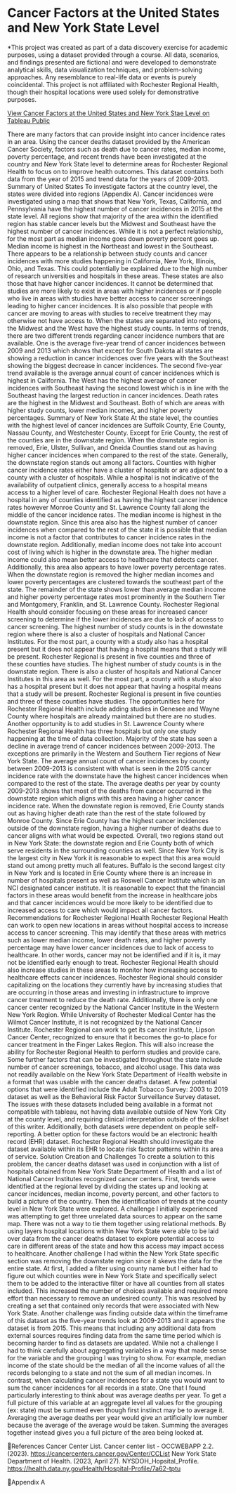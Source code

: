 # Cancer Factors at the United States and New York State Level

*This project was created as part of a data discovery exercise for academic purposes, using a dataset provided through a course. All data, scenarios, and findings presented are fictional and were developed to demonstrate analytical skills, 
data visualization techniques, and problem-solving approaches. Any resemblance to real-life data or events is purely coincidental. 
This project is not affiliated with Rochester Regional Health, though their hospital locations were used solely for demonstrative purposes.

[View Cancer Factors at the United States and New York Stae Level on Tableau Public](https://public.tableau.com/app/profile/chelsea.heimiller/viz/CancerFactorsandtheUnitedStatesandNewYorkStateLevel/CancerFactorsattheUnitedStatesandNewYorkStateLevel)


There are many factors that can provide insight into cancer incidence rates in an area. Using the cancer deaths dataset provided by the American Cancer Society, factors such as death due to cancer rates, median income, poverty percentage, and recent trends have been investigated at the country and New York State level to determine areas for Rochester Regional Health to focus on to improve health outcomes. This dataset contains both data from the year of 2015 and trend data for the years of 2009-2013. 
Summary of United States
To investigate factors at the country level, the states were divided into regions (Appendix A). Cancer incidences were investigated using a map that shows that New York, Texas, California, and Pennsylvania have the highest number of cancer incidences in 2015 at the state level. All regions show that majority of the area within the identified region has stable cancer levels but the Midwest and Southeast have the highest number of cancer incidences. While it is not a perfect relationship, for the most part as median income goes down poverty percent goes up. Median income is highest in the Northeast and lowest in the Southeast. 
There appears to be a relationship between study counts and cancer incidences with more studies happening in California, New York, Illinois, Ohio, and Texas. This could potentially be explained due to the high number of research universities and hospitals in these areas. These states are also those that have higher cancer incidences. It cannot be determined that studies are more likely to exist in areas with higher incidences or if people who live in areas with studies have better access to cancer screenings leading to higher cancer incidences. It is also possible that people with cancer are moving to areas with studies to receive treatment they may otherwise not have access to. When the states are separated into regions, the Midwest and the West have the highest study counts. 
In terms of trends, there are two different trends regarding cancer incidence numbers that are available. One is the average five-year trend of cancer incidences between 2009 and 2013 which shows that except for South Dakota all states are showing a reduction in cancer incidences over five years with the Southeast showing the biggest decrease in cancer incidences. The second five-year trend available is the average annual count of cancer incidences which is highest in California. The West has the highest average of cancer incidences with Southeast having the second lowest which is in line with the Southeast having the largest reduction in cancer incidences. Death rates are the highest in the Midwest and Southeast. Both of which are areas with higher study counts, lower median incomes, and higher poverty percentages.
Summary of New York State
At the state level, the counties with the highest level of cancer incidences are Suffolk County, Erie County, Nassau County, and Westchester County. Except for Erie County, the rest of the counties are in the downstate region. When the downstate region is removed, Erie, Ulster, Sullivan, and Oneida Counties stand out as having higher cancer incidences when compared to the rest of the state. Generally, the downstate region stands out among all factors. Counties with higher cancer incidence rates either have a cluster of hospitals or are adjacent to a county with a cluster of hospitals. While a hospital is not indicative of the availability of outpatient clinics, generally access to a hospital means access to a higher level of care. Rochester Regional Health does not have a hospital in any of counties identified as having the highest cancer incidence rates however Monroe County and St. Lawrence County fall along the middle of the cancer incidence rates. 
The median income is highest in the downstate region. Since this area also has the highest number of cancer incidences when compared to the rest of the state it is possible that median income is not a factor that contributes to cancer incidence rates in the downstate region. Additionally, median income does not take into account cost of living which is higher in the downstate area. The higher median income could also mean better access to healthcare that detects cancer. Additionally, this area also appears to have lower poverty percentage rates. When the downstate region is removed the higher median incomes and lower poverty percentages are clustered towards the southeast part of the state. The remainder of the state shows lower than average median income and higher poverty percentage rates most prominently in the Southern Tier and Montgomery, Franklin, and St. Lawrence County. Rochester Regional Health should consider focusing on these areas for increased cancer screening to determine if the lower incidences are due to lack of access to cancer screening. 
The highest number of study counts is in the downstate region where there is also a cluster of hospitals and National Cancer Institutes. For the most part, a county with a study also has a hospital present but it does not appear that having a hospital means that a study will be present. Rochester Regional is present in five counties and three of these counties have studies. The highest number of study counts is in the downstate region. There is also a cluster of hospitals and National Cancer Institutes in this area as well. For the most part, a county with a study also has a hospital present but it does not appear that having a hospital means that a study will be present. Rochester Regional is present in five counties and three of these counties have studies. The opportunities here for Rochester Regional Health include adding studies in Genesee and Wayne County where hospitals are already maintained but there are no studies. Another opportunity is to add studies in St. Lawrence County where Rochester Regional Health has three hospitals but only one study happening at the time of data collection. 
Majority of the state has seen a decline in average trend of cancer incidences between 2009-2013. The exceptions are primarily in the Western and Southern Tier regions of New York State. The average annual count of cancer incidences by county between 2009-2013 is consistent with what is seen in the 2015 cancer incidence rate with the downstate have the highest cancer incidences when compared to the rest of the state. The average deaths per year by county 2009-2013 shows that most of the deaths from cancer occurred in the downstate region which aligns with this area having a higher cancer incidence rate. When the downstate region is removed, Erie County stands out as having higher death rate than the rest of the state followed by Monroe County. Since Erie County has the highest cancer incidences outside of the downstate region, having a higher number of deaths due to cancer aligns with what would be expected. 
Overall, two regions stand out in New York State: the downstate region and Erie County both of which serve residents in the surrounding counties as well. Since New York City is the largest city in New York it is reasonable to expect that this area would stand out among pretty much all features. Buffalo is the second largest city in New York and is located in Erie County where there is an increase in number of hospitals present as well as Roswell Cancer Institute which is an NCI designated cancer institute. It is reasonable to expect that the financial factors in these areas would benefit from the increase in healthcare jobs and that cancer incidences would be more likely to be identified due to increased access to care which would impact all cancer factors. 
Recommendations for Rochester Regional Health
Rochester Regional Health can work to open new locations in areas without hospital access to increase access to cancer screening. This may identify that these areas with metrics such as lower median income, lower death rates, and higher poverty percentage may have lower cancer incidences due to lack of access to healthcare. In other words, cancer may not be identified and if it is, it may not be identified early enough to treat. Rochester Regional Health should also increase studies in these areas to monitor how increasing access to healthcare effects cancer incidences. Rochester Regional should consider capitalizing on the locations they currently have by increasing studies that are occurring in those areas and investing in infrastructure to improve cancer treatment to reduce the death rate. Additionally, there is only one cancer center recognized by the National Cancer Institute in the Western New York Region. While University of Rochester Medical Center has the Wilmot Cancer Institute, it is not recognized by the National Cancer Institute. Rochester Regional can work to get its cancer institute, Lipson Cancer Center, recognized to ensure that it becomes the go-to place for cancer treatment in the Finger Lakes Region. This will also increase the ability for Rochester Regional Health to perform studies and provide care. 
Some further factors that can be investigated throughout the state include number of cancer screenings, tobacco, and alcohol usage. This data was not readily available on the New York State Department of Health website in a format that was usable with the cancer deaths dataset. A few potential options that were identified include the Adult Tobacco Survey: 2003 to 2019 dataset as well as the Behavioral Risk Factor Surveillance Survey dataset. The issues with these datasets included being available in a format not compatible with tableau, not having data available outside of New York City at the county level, and requiring clinical interpretation outside of the skillset of this writer. Additionally, both datasets were dependent on people self-reporting. A better option for these factors would be an electronic health record (EHR) dataset. Rochester Regional Health should investigate the dataset available within its EHR to locate risk factor patterns within its area of service.
Solution Creation and Challenges
To create a solution to this problem, the cancer deaths dataset was used in conjunction with a list of hospitals obtained from New York State Department of Health and a list of National Cancer Institutes recognized cancer centers. First, trends were identified at the regional level by dividing the states up and looking at cancer incidences, median income, poverty percent, and other factors to build a picture of the country. Then the identification of trends at the county level in New York State were explored. 
A challenge I initially experienced was attempting to get three unrelated data sources to appear on the same map. There was not a way to tie them together using relational methods. By using layers hospital locations within New York State were able to be laid over data from the cancer deaths dataset to explore potential access to care in different areas of the state and how this access may impact access to healthcare. Another challenge I had within the New York State specific section was removing the downstate region since it skews the data for the entire state. At first, I added a filter using county name but I either had to figure out which counties were in New York State and specifically select them to be added to the interactive filter or have all counties from all states included. This increased the number of choices available and required more effort than necessary to remove an undesired county. This was resolved by creating a set that contained only records that were associated with New York State. Another challenge was finding outside data within the timeframe of this dataset as the five-year trends look at 2009-2013 and it appears the dataset is from 2015. This means that including any additional data from external sources requires finding data from the same time period which is becoming harder to find as datasets are updated. 
While not a challenge I had to think carefully about aggregating variables in a way that made sense for the variable and the grouping I was trying to show. For example, median income of the state should be the median of all the income values of all the records belonging to a state and not the sum of all median incomes. In contrast, when calculating cancer incidences for a state you would want to sum the cancer incidences for all records in a state. One that I found particularly interesting to think about was average deaths per year. To get a full picture of this variable at an aggregate level all values for the grouping (ex: state) must be summed even though first instinct may be to average it. Averaging the average deaths per year would give an artificially low number because the average of the average would be taken. Summing the averages together instead gives you a full picture of the area being looked at.

References
Cancer Center List. Cancer center list - OCCWEBAPP 2.2. (2023). https://cancercenters.cancer.gov/Center/CCList 
New York State Department of Health. (2023, April 27). NYSDOH_Hopsital_Profile. https://health.data.ny.gov/Health/Hospital-Profile/7a62-tptu

Appendix A




